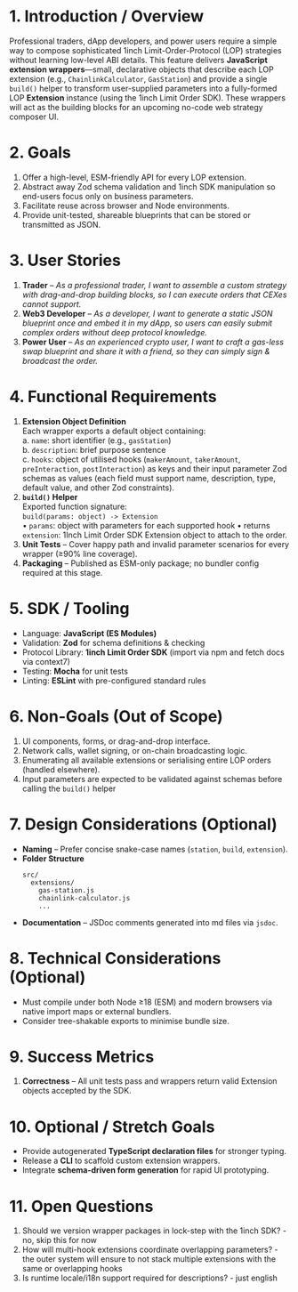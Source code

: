 # 1. Introduction / Overview

Professional traders, dApp developers, and power users require a simple way to compose sophisticated 1inch Limit-Order-Protocol (LOP) strategies without learning low-level ABI details. This feature delivers **JavaScript extension wrappers**—small, declarative objects that describe each LOP extension (e.g., `ChainlinkCalculator`, `GasStation`) and provide a single `build()` helper to transform user-supplied parameters into a fully-formed LOP **Extension** instance (using the 1inch Limit Order SDK). These wrappers will act as the building blocks for an upcoming no-code web strategy composer UI.

# 2. Goals

1. Offer a high-level, ESM-friendly API for every LOP extension.
2. Abstract away Zod schema validation and 1inch SDK manipulation so end-users focus only on business parameters.
3. Facilitate reuse across browser and Node environments.
4. Provide unit-tested, shareable blueprints that can be stored or transmitted as JSON.

# 3. User Stories

1. **Trader** – _As a professional trader, I want to assemble a custom strategy with drag-and-drop building blocks, so I can execute orders that CEXes cannot support._
2. **Web3 Developer** – _As a developer, I want to generate a static JSON blueprint once and embed it in my dApp, so users can easily submit complex orders without deep protocol knowledge._
3. **Power User** – _As an experienced crypto user, I want to craft a gas-less swap blueprint and share it with a friend, so they can simply sign & broadcast the order._

# 4. Functional Requirements

1. **Extension Object Definition**  
   Each wrapper exports a default object containing:  
   a. `name`: short identifier (e.g., `gasStation`)  
   b. `description`: brief purpose sentence  
   c. `hooks`: object of utilised hooks (`makerAmount`, `takerAmount`, `preInteraction`, `postInteraction`) as keys and their input parameter Zod schemas as values (each field must support name, description, type, default value, and other Zod constraints).
2. **`build()` Helper**  
   Exported function signature:  
   `build(params: object) -> Extension`  
   • `params`: object with parameters for each supported hook
   • returns `extension`: 1Inch Limit Order SDK Extension object to attach to the order.
3. **Unit Tests** – Cover happy path and invalid parameter scenarios for every wrapper (≥90% line coverage).
4. **Packaging** – Published as ESM-only package; no bundler config required at this stage.

# 5. SDK / Tooling

- Language: **JavaScript (ES Modules)**
- Validation: **Zod** for schema definitions & checking
- Protocol Library: **1inch Limit Order SDK** (import via npm and fetch docs via context7)
- Testing: **Mocha** for unit tests
- Linting: **ESLint** with pre-configured standard rules

# 6. Non-Goals (Out of Scope)

1. UI components, forms, or drag-and-drop interface.
2. Network calls, wallet signing, or on-chain broadcasting logic.
3. Enumerating all available extensions or serialising entire LOP orders (handled elsewhere).
4. Input parameters are expected to be validated against schemas before calling the `build()` helper

# 7. Design Considerations (Optional)

- **Naming** – Prefer concise snake-case names (`station`, `build`, `extension`).
- **Folder Structure**
  ```
  src/
    extensions/
      gas-station.js
      chainlink-calculator.js
      ...
  ```
- **Documentation** – JSDoc comments generated into md files via `jsdoc`.

# 8. Technical Considerations (Optional)

- Must compile under both Node ≥18 (ESM) and modern browsers via native import maps or external bundlers.
- Consider tree-shakable exports to minimise bundle size.

# 9. Success Metrics

1. **Correctness** – All unit tests pass and wrappers return valid Extension objects accepted by the SDK.

# 10. Optional / Stretch Goals

- Provide autogenerated **TypeScript declaration files** for stronger typing.
- Release a **CLI** to scaffold custom extension wrappers.
- Integrate **schema-driven form generation** for rapid UI prototyping.

# 11. Open Questions

1. Should we version wrapper packages in lock-step with the 1inch SDK? - no, skip this for now
2. How will multi-hook extensions coordinate overlapping parameters? - the outer system will ensure to not stack multiple extensions with the same or overlapping hooks
3. Is runtime locale/i18n support required for descriptions? - just english
